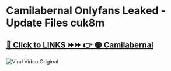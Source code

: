 
 # Camilabernal Onlyfans Leaked - Update Files cuk8m

## <h2><a href="https://clipsfans.com/Camilabernal&ref=git">🔗 Click to LINKS ⏩⏩ 👉 🟢 Camilabernal </a></h2>

<a href="https://clipsfans.com/Camilabernal&ref=git" rel="nofollow" data-target="animated-image.originalLink"><img src="https://i.ibb.co.com/xMMVF88/686577567.gif" alt="Viral Video Original" style="max-width: 100%; display: inline-block;" data-target="animated-image.originalImage"></a>

